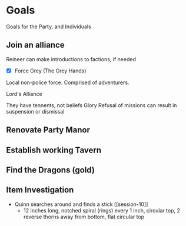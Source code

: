 # Goals

Goals for the Party, and Individuals

## Join an alliance

Reineer can make introductions to factions, if needed

- [x] Force Grey (The Grey Hands)

Local non-police force. 
Comprised of adventurers.

Lord's Alliance

They have tennents, not beliefs
Glory
Refusal of missions can result in suspension or dismissal

## Renovate Party Manor

## Establish working Tavern

## Find the Dragons (gold)

## Item Investigation

- Quinn searches around and finds a stick [[session-10]]
	- 12 inches long, notched spiral (rings) every 1 inch, circular top, 2 reverse thorns away from bottom, flat circular top

